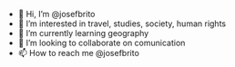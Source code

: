 - 👋 Hi, I’m @josefbrito
- 👀 I’m interested in travel, studies, society, human rights
- 🌱 I’m currently learning geography
- 💞️ I’m looking to collaborate on comunication
- 📫 How to reach me @josefbrito

<!---
josefbrito/josefbrito is a ✨ special ✨ repository because its `README.md` (this file) appears on your GitHub profile.
You can click the Preview link to take a look at your changes.
--->
